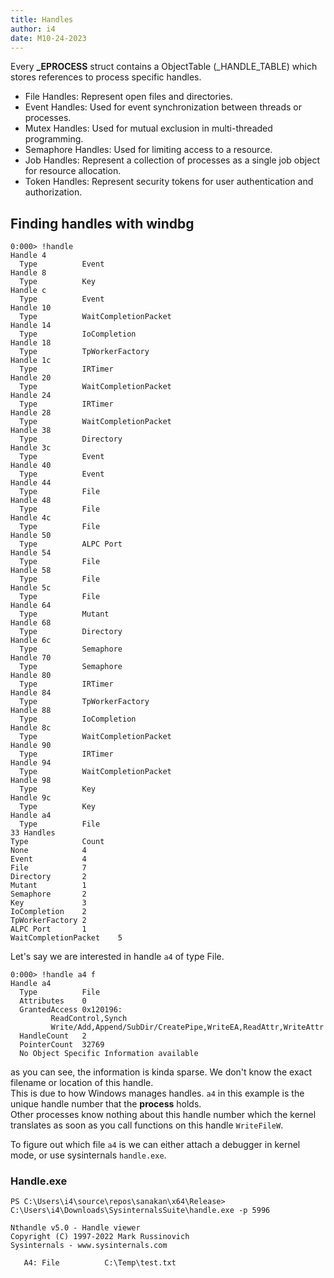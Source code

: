```yaml
---
title: Handles
author: i4
date: M10-24-2023
---
```


Every **\_EPROCESS** struct contains a ObjectTable (\_HANDLE\_TABLE) which stores references to process specific handles.  

- File Handles: Represent open files and directories.
- Event Handles: Used for event synchronization between threads or processes.
- Mutex Handles: Used for mutual exclusion in multi-threaded programming.
- Semaphore Handles: Used for limiting access to a resource.
- Job Handles: Represent a collection of processes as a single job object for resource allocation.
- Token Handles: Represent security tokens for user authentication and authorization.

## Finding handles with windbg
```
0:000> !handle
Handle 4
  Type         	Event
Handle 8
  Type         	Key
Handle c
  Type         	Event
Handle 10
  Type         	WaitCompletionPacket
Handle 14
  Type         	IoCompletion
Handle 18
  Type         	TpWorkerFactory
Handle 1c
  Type         	IRTimer
Handle 20
  Type         	WaitCompletionPacket
Handle 24
  Type         	IRTimer
Handle 28
  Type         	WaitCompletionPacket
Handle 38
  Type         	Directory
Handle 3c
  Type         	Event
Handle 40
  Type         	Event
Handle 44
  Type         	File
Handle 48
  Type         	File
Handle 4c
  Type         	File
Handle 50
  Type         	ALPC Port
Handle 54
  Type         	File
Handle 58
  Type         	File
Handle 5c
  Type         	File
Handle 64
  Type         	Mutant
Handle 68
  Type         	Directory
Handle 6c
  Type         	Semaphore
Handle 70
  Type         	Semaphore
Handle 80
  Type         	IRTimer
Handle 84
  Type         	TpWorkerFactory
Handle 88
  Type         	IoCompletion
Handle 8c
  Type         	WaitCompletionPacket
Handle 90
  Type         	IRTimer
Handle 94
  Type         	WaitCompletionPacket
Handle 98
  Type         	Key
Handle 9c
  Type         	Key
Handle a4
  Type         	File
33 Handles
Type           	Count
None           	4
Event          	4
File           	7
Directory      	2
Mutant         	1
Semaphore      	2
Key            	3
IoCompletion   	2
TpWorkerFactory	2
ALPC Port      	1
WaitCompletionPacket	5
```

Let's say we are interested in handle `a4` of type File.

```
0:000> !handle a4 f
Handle a4
  Type         	File
  Attributes   	0
  GrantedAccess	0x120196:
         ReadControl,Synch
         Write/Add,Append/SubDir/CreatePipe,WriteEA,ReadAttr,WriteAttr
  HandleCount  	2
  PointerCount 	32769
  No Object Specific Information available
```

as you can see, the information is kinda sparse. We don't know the exact filename or location of this handle.  
This is due to how Windows manages handles. `a4` in this example is the unique handle number that the **process** holds.  
Other processes know nothing about this handle number which the kernel translates as soon as you call functions on this handle `WriteFileW`.

To figure out which file `a4` is we can either attach a debugger in kernel mode, or use sysinternals `handle.exe`.

### Handle.exe

```
PS C:\Users\i4\source\repos\sanakan\x64\Release> C:\Users\i4\Downloads\SysinternalsSuite\handle.exe -p 5996

Nthandle v5.0 - Handle viewer
Copyright (C) 1997-2022 Mark Russinovich
Sysinternals - www.sysinternals.com

   A4: File          C:\Temp\test.txt

```
